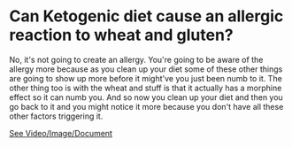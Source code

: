 # Can Ketogenic diet cause an allergic reaction to wheat and gluten?

No, it's not going to create an allergy. You're going to be aware of the allergy more because as you clean up your diet some of these other things are going to show up more before it might've you just been numb to it. The other thing too is with the wheat and stuff is that it actually has a morphine effect so it can numb you. And so now you clean up your diet and then you go back to it and you might notice it more because you don't have all these other factors triggering it.

 [See Video/Image/Document](https://hls-player.drberg.com/asset?path=migrated-assets/is-gluten-free-okay-on-a-ketogenic-diet-drberg-on-gluten-free-foods-on-a-keto-diet)